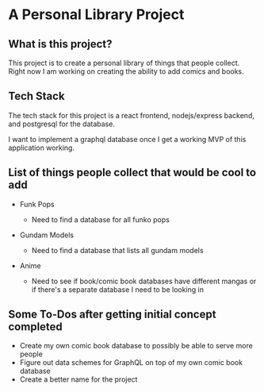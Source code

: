 # A Personal Library Project

## What is this project?

This project is to create a personal library of things that people collect. Right now I am working on creating the ability to add comics and books. 

## Tech Stack

The tech stack for this project is a react frontend, nodejs/express backend, and postgresql for the database.

I want to implement a graphql database once I get a working MVP of this application working. 


## List of things people collect that would be cool to add

* Funk Pops
  * Need to find a database for all funko pops

* Gundam Models
  * Need to find a database that lists all gundam models

* Anime
  * Need to see if book/comic book databases have different mangas or if there's a separate database I need to be looking in

## Some To-Dos after getting initial concept completed

* Create my own comic book database to possibly be able to serve more people
* Figure out data schemes for GraphQL on top of my own comic book database
* Create a better name for the project